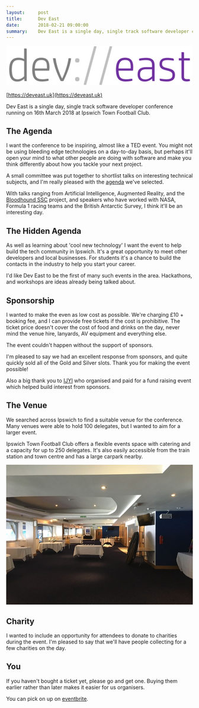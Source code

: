 ```yaml
---
layout:     post
title:      Dev East
date:       2018-02-21 09:00:00
summary:    Dev East is a single day, single track software developer conference running on 16th March 2018 at Ipswich Town Football Club.
---
```


![](/images/deveastlogo.png)

[https://deveast.uk](https://deveast.uk)

Dev East is a single day, single track software developer conference running on 16th March 2018 at Ipswich Town Football Club.

## The Agenda

I want the conference to be inspiring, almost like a TED event. You might not be using bleeding edge  technologies on a day-to-day basis, but perhaps it'll open your mind to what other people are doing with software and make you think differently about how you tackle your next project.

A small committee was put together to shortlist talks on interesting technical subjects, and I'm really pleased with the [agenda](https://deveast.uk/agenda/) we've selected. 

With talks ranging from Artificial Intelligence, Augmented Reality, and the [Bloodhound SSC](http://www.bloodhoundssc.com/) project, and speakers who have worked with NASA, Formula 1 racing teams and the British Antarctic Survey, I think it'll be an interesting day.

## The Hidden Agenda

As well as learning about 'cool new technology' I want the event to help build the tech community in Ipswich. It's a great opportunity to meet other developers and local businesses. For students it's a chance to build the contacts in the industry to help you start your career.

I'd like Dev East to be the first of many such events in the area. Hackathons, and workshops are ideas already being talked about.

## Sponsorship

I wanted to make the even as low cost as possible. We're charging £10 + booking fee, and I can provide free tickets if the cost is prohibitive. The ticket price doesn't cover the cost of food and drinks on the day, never mind the venue hire, lanyards, AV equipment and everything else.

The event couldn't happen without the support of sponsors. 

I'm pleased to say we had an excellent response from sponsors, and quite quickly sold all of the Gold and Silver slots. Thank you for making the event possible!

Also a big thank you to [IJYI](https://www.ijyi.com/) who organised and paid for a fund raising event which helped build interest from sponsors.

## The Venue

We searched across Ipswich to find a suitable venue for the conference. Many venues were able to hold 100 delegates, but I wanted to aim for a larger event.

Ipswich Town Football Club offers a flexible events space with catering and a capacity for up to 250 delegates. It's also easily accessible from the train station and town centre and has a large carpark nearby.

![](/images/ITFC.JPG)

## Charity

I wanted to include an opportunity for attendees to donate to charities during the event. I'm pleased to say that we'll have people collecting for a few charities on the day.

## You

If you haven't bought a ticket yet, please go and get one. Buying them earlier rather than later makes it easier for us organisers.

You can pick on up on [eventbrite](https://www.eventbrite.co.uk/e/deveast-tickets-39694880456).
